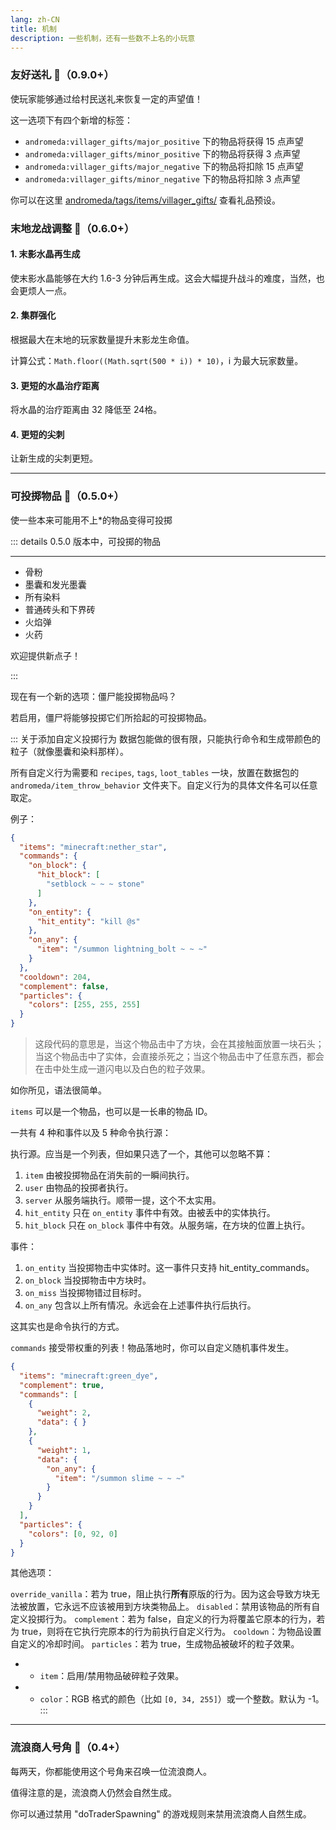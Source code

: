 ```yaml
---
lang: zh-CN
title: 机制
description: 一些机制，还有一些数不上名的小玩意
---
```


### 友好送礼 🎁（0.9.0+）

使玩家能够通过给村民送礼来恢复一定的声望值！

这一选项下有四个新增的标签：
* `andromeda:villager_gifts/major_positive` 下的物品将获得 15 点声望
* `andromeda:villager_gifts/minor_positive` 下的物品将获得 3 点声望
* `andromeda:villager_gifts/major_negative` 下的物品将扣除 15 点声望
* `andromeda:villager_gifts/minor_negative` 下的物品将扣除 3 点声望

你可以在这里 [andromeda/tags/items/villager_gifts/](https://github.com/melontini/andromeda/tree/1.19-fabric/src/main/resources/data/andromeda/tags/items/villager_gifts) 查看礼品预设。

### 末地龙战调整 🐉（0.6.0+）

#### 1. 末影水晶再生成

使末影水晶能够在大约 1.6-3 分钟后再生成。这会大幅提升战斗的难度，当然，也会更烦人一点。

#### 2. 集群强化

根据最大在末地的玩家数量提升末影龙生命值。

计算公式：`Math.floor((Math.sqrt(500 * i)) * 10)`，i 为最大玩家数量。

#### 3. 更短的水晶治疗距离

将水晶的治疗距离由 32 降低至 24格。

#### 4. 更短的尖刺

让新生成的尖刺更短。

***
### 可投掷物品 🥏（0.5.0+）

使一些本来可能用不上*的物品变得可投掷

::: details 0.5.0 版本中，可投掷的物品

***

* 骨粉
* 墨囊和发光墨囊
* 所有染料
* 普通砖头和下界砖
* 火焰弹
* 火药

欢迎提供新点子！

:::

现在有一个新的选项：僵尸能投掷物品吗？

若启用，僵尸将能够投掷它们所拾起的可投掷物品。

::: 关于添加自定义投掷行为
数据包能做的很有限，只能执行命令和生成带颜色的粒子（就像墨囊和染料那样）。

所有自定义行为需要和 `recipes`, `tags`, `loot_tables` 一块，放置在数据包的 `andromeda/item_throw_behavior` 文件夹下。自定义行为的具体文件名可以任意取定。

例子：

```json
{
  "items": "minecraft:nether_star",
  "commands": {
    "on_block": {
      "hit_block": [
        "setblock ~ ~ ~ stone"
      ]
    },
    "on_entity": {
      "hit_entity": "kill @s"
    },
    "on_any": {
      "item": "/summon lightning_bolt ~ ~ ~"
    }
  },
  "cooldown": 204,
  "complement": false,
  "particles": {
    "colors": [255, 255, 255]
  }
}
```
> 这段代码的意思是，当这个物品击中了方块，会在其接触面放置一块石头；当这个物品击中了实体，会直接杀死之；当这个物品击中了任意东西，都会在击中处生成一道闪电以及白色的粒子效果。

如你所见，语法很简单。

`items` 可以是一个物品，也可以是一长串的物品 ID。

一共有 4 种和事件以及 5 种命令执行源：

执行源。应当是一个列表，但如果只选了一个，其他可以忽略不算：

1. `item` 由被投掷物品在消失前的一瞬间执行。
2. `user` 由物品的投掷者执行。
3. `server` 从服务端执行。顺带一提，这个不太实用。
4. `hit_entity` 只在 `on_entity` 事件中有效。由被丢中的实体执行。
5. `hit_block` 只在 `on_block` 事件中有效。从服务端，在方块的位置上执行。

事件：

1. `on_entity` 当投掷物击中实体时。这一事件只支持 hit_entity_commands。
2. `on_block` 当投掷物击中方块时。
3. `on_miss` 当投掷物错过目标时。
4. `on_any` 包含以上所有情况。永远会在上述事件执行后执行。

这其实也是命令执行的方式。

`commands` 接受带权重的列表！物品落地时，你可以自定义随机事件发生。

```json
{
  "items": "minecraft:green_dye",
  "complement": true,
  "commands": [
    {
      "weight": 2,
      "data": { }
    },
    {
      "weight": 1,
      "data": {
        "on_any": {
          "item": "/summon slime ~ ~ ~"
        }
      }
    }
  ],
  "particles": {
    "colors": [0, 92, 0]
  }
}
```

其他选项：

`override_vanilla`：若为 true，阻止执行**所有**原版的行为。因为这会导致方块无法被放置，它永远不应该被用到方块类物品上。
`disabled`：禁用该物品的所有自定义投掷行为。
`complement`：若为 false，自定义的行为将覆盖它原本的行为，若为 true，则将在它执行完原本的行为前执行自定义行为。
`cooldown`：为物品设置自定义的冷却时间。
`particles`：若为 true，生成物品被破坏的粒子效果。
- - `item`：启用/禁用物品破碎粒子效果。
- - `color`：RGB 格式的颜色（比如 `[0, 34, 255]`）或一个整数。默认为 -1。
:::

***
### 流浪商人号角 🐐（0.4+）

每两天，你都能使用这个号角来召唤一位流浪商人。

值得注意的是，流浪商人仍然会自然生成。

你可以通过禁用 \"doTraderSpawning\" 的游戏规则来禁用流浪商人自然生成。
